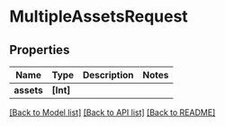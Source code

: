 # MultipleAssetsRequest

## Properties

Name | Type | Description | Notes
------------ | ------------- | ------------- | -------------
**assets** | **[Int]** |  | 

[[Back to Model list]](../#documentation-for-models) [[Back to API list]](../#documentation-for-api-endpoints) [[Back to README]](../)


